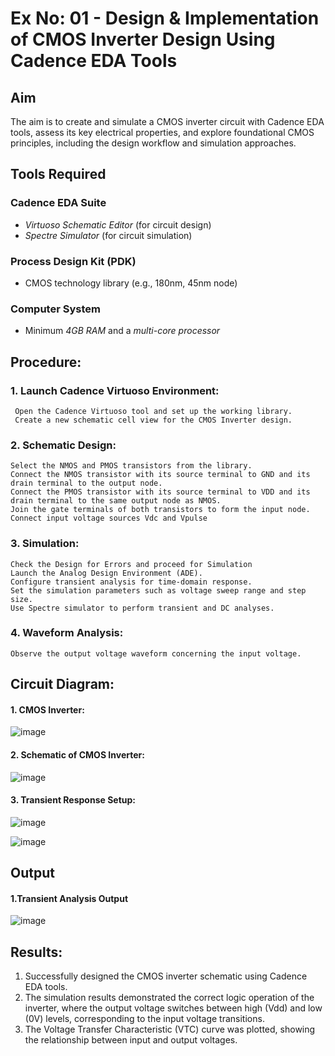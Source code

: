 # Ex No: 01 - Design & Implementation of CMOS Inverter Design Using Cadence EDA Tools

## Aim
The aim is to create and simulate a CMOS inverter circuit with Cadence EDA tools, assess its key electrical properties, and explore foundational CMOS principles, including the design workflow and simulation approaches.

## Tools Required

### Cadence EDA Suite
- *Virtuoso Schematic Editor* (for circuit design)  
- *Spectre Simulator* (for circuit simulation)  

### Process Design Kit (PDK)
- CMOS technology library (e.g., 180nm, 45nm node)  

### Computer System
- Minimum *4GB RAM* and a *multi-core processor*

## Procedure:
### 1. Launch Cadence Virtuoso Environment:
     Open the Cadence Virtuoso tool and set up the working library.
     Create a new schematic cell view for the CMOS Inverter design.
### 2. Schematic Design:
    Select the NMOS and PMOS transistors from the library.
    Connect the NMOS transistor with its source terminal to GND and its drain terminal to the output node.
    Connect the PMOS transistor with its source terminal to VDD and its drain terminal to the same output node as NMOS.
    Join the gate terminals of both transistors to form the input node.
    Connect input voltage sources Vdc and Vpulse
### 3. Simulation:
    Check the Design for Errors and proceed for Simulation
    Launch the Analog Design Environment (ADE).
    Configure transient analysis for time-domain response.
    Set the simulation parameters such as voltage sweep range and step size.
    Use Spectre simulator to perform transient and DC analyses.
### 4. Waveform Analysis:
    Observe the output voltage waveform concerning the input voltage.

## Circuit Diagram:
#### 1. CMOS Inverter:

![image](https://github.com/user-attachments/assets/e3e06487-52b2-4b56-9dcd-03c5c9394a4c)


#### 2. Schematic of CMOS Inverter:

   ![image](https://github.com/user-attachments/assets/f2557440-e5c1-4d2b-bd4a-0e91b6ad24a7)


#### 3. Transient Response Setup:

![image](https://github.com/user-attachments/assets/24cf86b2-47dc-4855-b8ec-0f9f918c6278)

![image](https://github.com/user-attachments/assets/24c4a21b-6e00-48db-a08a-af9eabc23140)


## Output
#### 1.Transient Analysis Output

  ![image](https://github.com/user-attachments/assets/4d11bf94-0f5e-4ff4-aa22-a844e69af2db)


## Results:

1.	Successfully designed the CMOS inverter schematic using Cadence EDA tools.
2.	The simulation results demonstrated the correct logic operation of the inverter, where the output voltage switches between high (Vdd) and low (0V) levels, corresponding to the input voltage transitions.
3.	The Voltage Transfer Characteristic (VTC) curve was plotted, showing the relationship between input and output voltages.
